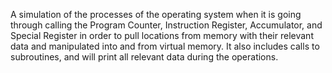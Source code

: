 A simulation of the processes of the operating system when it is going through calling the Program Counter, Instruction Register, Accumulator, and Special Register in order to pull locations from memory with their relevant data and manipulated into and from virtual memory. It also includes calls to subroutines, and will print all relevant data during the operations. 
